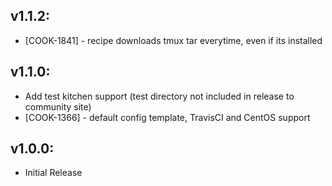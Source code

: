 ## v1.1.2:

* [COOK-1841] - recipe downloads tmux tar everytime, even if its
  installed

## v1.1.0:

* Add test kitchen support (test directory not included in release to community site)
* [COOK-1366] - default config template, TravisCI and CentOS support

## v1.0.0:

* Initial Release
